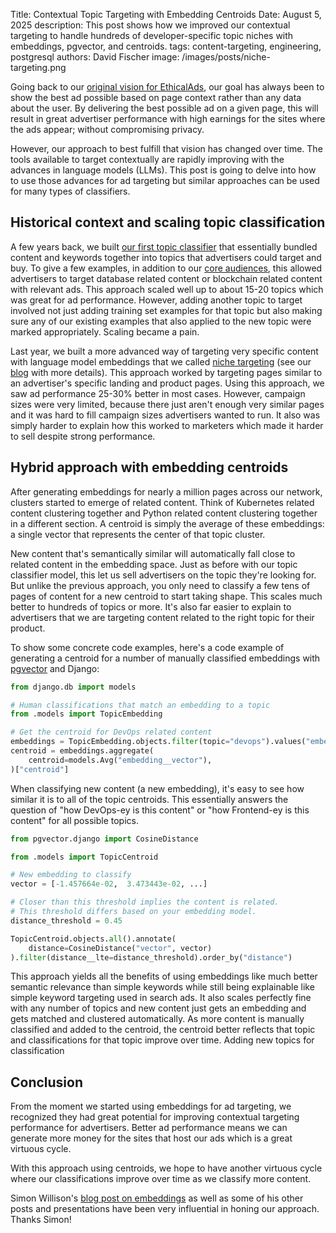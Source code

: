 Title: Contextual Topic Targeting with Embedding Centroids
Date: August 5, 2025
description: This post shows how we improved our contextual targeting to handle hundreds of developer-specific topic niches with embeddings, pgvector, and centroids.
tags: content-targeting, engineering, postgresql
authors: David Fischer
image: /images/posts/niche-targeting.png


Going back to our [original vision for EthicalAds]({filename}../pages/vision.md),
our goal has always been to show the best ad possible based on page context rather than any data about the user.
By delivering the best possible ad on a given page,
this will result in great advertiser performance with high earnings for the sites
where the ads appear;  without compromising privacy.

However, our approach to best fulfill that vision has changed over time.
The tools available to target contextually are rapidly improving
with the advances in language models (LLMs).
This post is going to delve into how to use those advances for ad targeting
but similar approaches can be used for many types of classifiers.


## Historical context and scaling topic classification

A few years back, we built [our first topic classifier](https://www.ethicalads.io/blog/2022/11/a-new-approach-to-content-based-targeting-for-advertising/)
that essentially bundled content and keywords together into topics that advertisers could target and buy.
To give a few examples, in addition to our [core audiences]({filename}../pages/advertisers.md#audiences),
this allowed advertisers to target database related content or blockchain related content with relevant ads.
This approach scaled well up to about 15-20 topics which was great for ad performance.
However, adding another topic to target involved not just adding training set examples for that topic
but also making sure any of our existing examples that also applied to the new topic were marked appropriately.
Scaling became a pain.

Last year, we built a more advanced way of targeting very specific content with language model embeddings
that we called [niche targeting]({filename}../pages/niche-targeting.md)
(see our [blog]({filename}../posts/2024-niche-ad-targeting.md) with more details).
This approach worked by targeting pages similar to an advertiser's specific landing and product pages.
Using this approach, we saw ad performance 25-30% better in most cases.
However, campaign sizes were very limited, because there just aren't enough very similar pages and
it was hard to fill campaign sizes advertisers wanted to run.
It also was simply harder to explain how this worked to marketers which made it harder to sell despite strong performance.


## Hybrid approach with embedding centroids

After generating embeddings for nearly a million pages across our network,
clusters started to emerge of related content.
Think of Kubernetes related content clustering together
and Python related content clustering together in a different section.
A centroid is simply the average of these embeddings: a single vector that represents the center of that topic cluster.

New content that's semantically similar will automatically fall close to related content in the embedding space.
Just as before with our topic classifier model, this let us sell advertisers on the topic they're looking for.
But unlike the previous approach, you only need to classify a few tens of pages of content for a new centroid to start taking shape. This scales much better to hundreds of topics or more.
It's also far easier to explain to advertisers that we are targeting content related to the right topic for their product.

To show some concrete code examples, here's a code example of generating a centroid for a number of manually classified embeddings with [pgvector](https://github.com/pgvector/pgvector-python) and Django:

```python
from django.db import models

# Human classifications that match an embedding to a topic
from .models import TopicEmbedding

# Get the centroid for DevOps related content
embeddings = TopicEmbedding.objects.filter(topic="devops").values("embedding__vector")
centroid = embeddings.aggregate(
    centroid=models.Avg("embedding__vector"),
)["centroid"]
```

When classifying new content (a new embedding), it's easy to see how similar it is to all of the topic centroids.
This essentially answers the question of "how DevOps-ey is this content" or "how Frontend-ey is this content"
for all possible topics.

```python
from pgvector.django import CosineDistance

from .models import TopicCentroid

# New embedding to classify
vector = [-1.457664e-02,  3.473443e-02, ...]

# Closer than this threshold implies the content is related.
# This threshold differs based on your embedding model.
distance_threshold = 0.45

TopicCentroid.objects.all().annotate(
    distance=CosineDistance("vector", vector)
).filter(distance__lte=distance_threshold).order_by("distance")
```

This approach yields all the benefits of using embeddings like much better semantic relevance than simple keywords
while still being explainable like simple keyword targeting used in search ads.
It also scales perfectly fine with any number of topics
and new content just gets an embedding and gets matched and clustered automatically.
As more content is manually classified and added to the centroid, the centroid better reflects that topic
and classifications for that topic improve over time.
Adding new topics for classification


## Conclusion

From the moment we started using embeddings for ad targeting,
we recognized they had great potential for improving contextual targeting performance for advertisers.
Better ad performance means we can generate more money for the sites that host our ads
which is a great virtuous cycle.

With this approach using centroids, we hope to have another virtuous cycle
where our classifications improve over time as we classify more content.

Simon Willison's [blog post on embeddings](https://simonwillison.net/2023/Oct/23/embeddings/)
as well as some of his other posts and presentations have been very influential
in honing our approach. Thanks Simon!
